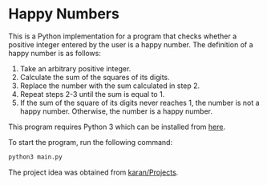 # Happy Numbers
This is a Python implementation for a program that checks whether a positive integer entered by the user is a happy number. The definition of a happy number is as follows:
1. Take an arbitrary positive integer.
2. Calculate the sum of the squares of its digits.
3. Replace the number with the sum calculated in step 2.
4. Repeat steps 2-3 until the sum is equal to 1.
5. If the sum of the square of its digits never reaches 1, the number is not a happy number. Otherwise, the number is a happy number.

This program requires Python 3 which can be installed from [here](https://www.python.org/downloads/).

To start the program, run the following command:
```bash
python3 main.py
```
The project idea was obtained from [karan/Projects](https://github.com/karan/Projects#numbers).
